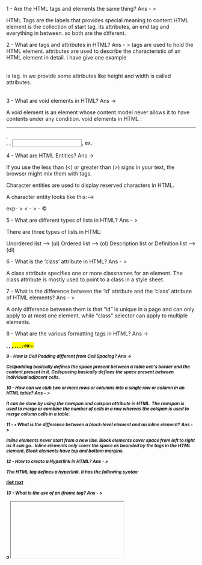 <!-- =====   WEB  DESIGNING ===== -->

<!-- =====   MODULE:1 (HTML)    ===== -->


1 - Are the HTML tags and elements the same thing?
Ans - >

HTML Tags are the labels that provides special meaning to content.HTML element is the collection of start tag, its attributes, an end tag and everything in between.
so both are the different.

2 - What are tags and attributes in HTML? 
Ans - > 
tags are used to hold the HTML element.
attributes are used to describe the characteristic of an HTML element in detail.
i have give  one example <table></table> is tag. in <table> we provide some attributes like height and width is called attributes. 
<table height="2opx">

3 - What are void elements in HTML? 
Ans ->

A void element is an element whose content model never allows it to have contents under any condition.
void elements in HTML : <hr>, <br>, <img>, <input>, <link> ex.

4 - What are HTML Entities?
Ans ->

If you use the less than (<) or greater than (>) signs in your text, the browser might mix them with tags.

Character entities are used to display reserved characters in HTML.

A character entity looks like this:-->

exp- >	&lt; - &gt; - &copy; 


5 - What are different types of lists in HTML? 
Ans - >

There are three types of lists in HTML:

Unordered list  --> (ul)
Ordered list   --> (ol)
Description list or Definition list --> (dl)


6 -  What is the ‘class’ attribute in HTML? 
Ans - >

A class attribute specifies one or more classnames for an element. The class attribute is mostly used to point to a class in a style sheet.

7 - What is the difference between the ‘id’ attribute and the ‘class’ attribute of HTML
elements? 
Ans - >

A only difference between them is that “id” is unique in a page and can only apply to at most one element, while “class” selector can apply to multiple elements.

8 -  What are the various formatting tags in HTML? 
Ans ->

<b>, <i>, <mark>, <small>, <strong>, <em>, <del>, ex...

9 - How is Cell Padding different from Cell Spacing?
Ans -> 

Cellpadding basically defines the space present between a table cell's border and the content present in it. Cellspacing basically defines the space present between individual adjacent cells.


10 - How can we club two or more rows or columns into a single row or column in an
HTML table? 
Ans - >

It can be done by using the rowspan and colspan attribute in HTML. The rowspan is used to merge or combine the number of cells in a row whereas the colspan is used to merge column cells in a table.

11 - • What is the difference between a block-level element and an inline element?
Ans - > 

Inline elements never start from a new line. Block elements cover space from left to right as it can go.. Inline elements only cover the space as bounded by the tags in the HTML element. Block elements have top and bottom margins.

12 - How to create a Hyperlink in HTML? 
Ans - > 

The HTML <a> tag defines a hyperlink. It has the following syntax:

<a href="url">link text</a>

13 - What is the use of an iframe tag? 
Ans - >

a <iframe> tag specifies an inline frame.

An inline frame is used to embed another document within the current HTML document.

14 - What is the use of a span tag? Explain with example? 
Ans - >

The <span> tag is an inline container used to mark up a part of a text, or a part of a document.

exp.... <p>My dog has <span style="color:blue">blue</span> eyes.</p>

15 - How to insert a picture into a background image of a web page?
Ans - > 

To set the background image of a webpage, use the CSS style. Under the CSS <style> tag, add the property background-image. and add your url for image...

exp..  <style>
         body {
            background-image: url("add your url for image");
         }
      </style>

16 - How are active links different from normal links? 
Ans - >

Normal links are links which are there on the page and have not been clicked yet. Active links are those links, which have just been clicked at that instant.


17 - What are the different tags to separate sections of text? 
Ans - >

There are three tags that can be used to separate the texts:
<br> tag – Usually <br> tag is used to separate the line of text. It breaks the current line and conveys the flow to the next line.
<p> tag – This contains the text in the form of a new paragraph.
<blockquote> tag – It is used to define a large quoted section


18 - What is SVG? 
ans - > 

SVG means ->  Scalable Vector Graphics
draw  a 2D graphics 

19 - What is difference between HTML and XHTML?
Ans - > HTML is the standard markup language for creating web pages, while XHTML is a stricter and more standardized version of HTML. Both HTML and XHTML include a wide range of features, such as support for multimedia, styling, and scripting.

20 - What are logical and physical tags in HTML? 
Ans - > 

Physical and Logical tags are used in HTML for better visibility and understanding of the text by the user on the web page. However, both tags differ from each other as suggested by their names. Logical Tags : Logical Tags are used in HTML to display the text according to the logical styles.

 Some Physical tag lists:
<sub>, <sup>, <i>, <b>, <u>, <big>, <small> ...ext

Some Logical tags list:
<abbr>, <address>, <del>, <pre>, <samp>, <strong> .....ext
